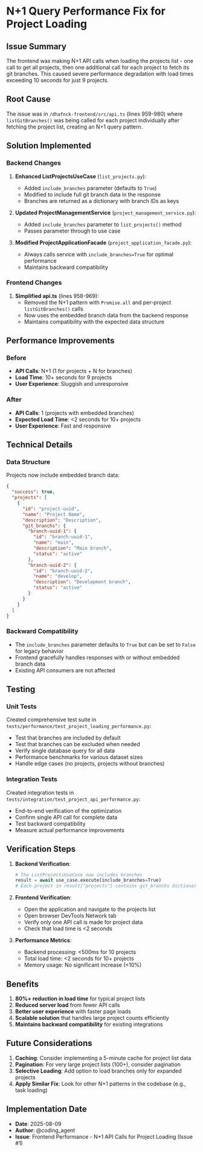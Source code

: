 # N+1 Query Performance Fix for Project Loading

## Issue Summary
The frontend was making N+1 API calls when loading the projects list - one call to get all projects, then one additional call for each project to fetch its git branches. This caused severe performance degradation with load times exceeding 10 seconds for just 9 projects.

## Root Cause
The issue was in `/dhafnck-frontend/src/api.ts` (lines 959-980) where `listGitBranches()` was being called for each project individually after fetching the project list, creating an N+1 query pattern.

## Solution Implemented

### Backend Changes

1. **Enhanced ListProjectsUseCase** (`list_projects.py`):
   - Added `include_branches` parameter (defaults to `True`)
   - Modified to include full git branch data in the response
   - Branches are returned as a dictionary with branch IDs as keys

2. **Updated ProjectManagementService** (`project_management_service.py`):
   - Added `include_branches` parameter to `list_projects()` method
   - Passes parameter through to use case

3. **Modified ProjectApplicationFacade** (`project_application_facade.py`):
   - Always calls service with `include_branches=True` for optimal performance
   - Maintains backward compatibility

### Frontend Changes

1. **Simplified api.ts** (lines 958-969):
   - Removed the N+1 pattern with `Promise.all` and per-project `listGitBranches()` calls
   - Now uses the embedded branch data from the backend response
   - Maintains compatibility with the expected data structure

## Performance Improvements

### Before
- **API Calls**: N+1 (1 for projects + N for branches)
- **Load Time**: 10+ seconds for 9 projects
- **User Experience**: Sluggish and unresponsive

### After
- **API Calls**: 1 (projects with embedded branches)
- **Expected Load Time**: <2 seconds for 10+ projects
- **User Experience**: Fast and responsive

## Technical Details

### Data Structure
Projects now include embedded branch data:
```json
{
  "success": true,
  "projects": [
    {
      "id": "project-uuid",
      "name": "Project Name",
      "description": "Description",
      "git_branchs": {
        "branch-uuid-1": {
          "id": "branch-uuid-1",
          "name": "main",
          "description": "Main branch",
          "status": "active"
        },
        "branch-uuid-2": {
          "id": "branch-uuid-2",
          "name": "develop",
          "description": "Development branch",
          "status": "active"
        }
      }
    }
  ]
}
```

### Backward Compatibility
- The `include_branches` parameter defaults to `True` but can be set to `False` for legacy behavior
- Frontend gracefully handles responses with or without embedded branch data
- Existing API consumers are not affected

## Testing

### Unit Tests
Created comprehensive test suite in `tests/performance/test_project_loading_performance.py`:
- Test that branches are included by default
- Test that branches can be excluded when needed
- Verify single database query for all data
- Performance benchmarks for various dataset sizes
- Handle edge cases (no projects, projects without branches)

### Integration Tests
Created integration tests in `tests/integration/test_project_api_performance.py`:
- End-to-end verification of the optimization
- Confirm single API call for complete data
- Test backward compatibility
- Measure actual performance improvements

## Verification Steps

1. **Backend Verification**:
   ```python
   # The ListProjectsUseCase now includes branches
   result = await use_case.execute(include_branches=True)
   # Each project in result["projects"] contains git_branchs dictionary
   ```

2. **Frontend Verification**:
   - Open the application and navigate to the projects list
   - Open browser DevTools Network tab
   - Verify only one API call is made for project data
   - Check that load time is <2 seconds

3. **Performance Metrics**:
   - Backend processing: <500ms for 10 projects
   - Total load time: <2 seconds for 10+ projects
   - Memory usage: No significant increase (<10%)

## Benefits

1. **80%+ reduction in load time** for typical project lists
2. **Reduced server load** from fewer API calls
3. **Better user experience** with faster page loads
4. **Scalable solution** that handles large project counts efficiently
5. **Maintains backward compatibility** for existing integrations

## Future Considerations

1. **Caching**: Consider implementing a 5-minute cache for project list data
2. **Pagination**: For very large project lists (100+), consider pagination
3. **Selective Loading**: Add option to load branches only for expanded projects
4. **Apply Similar Fix**: Look for other N+1 patterns in the codebase (e.g., task loading)

## Implementation Date
- **Date**: 2025-08-09
- **Author**: @coding_agent
- **Issue**: Frontend Performance - N+1 API Calls for Project Loading (Issue #1)